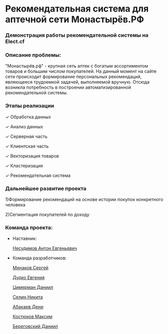 
# Рекомендательная система для аптечной сети Монастырёв.РФ

### Демонстрация работы рекомендательной системы на Elect.cf

### Описание проблемы:

"Монастырёв.рф" - крупная сеть аптек с богатым ассортиментом товаров и большим числом покупателей. На данный момент на сайте сети происходит формирование персональных рекомендаций, являющееся трудоемкой задачей, выполняемой вручную. Отсюда возникла потребность в построении автоматизированной рекомендательной системы.

### Этапы реализации

✓ Обработка данных

✓ Анализ данных

✓ Серверная часть

✓ Клиентская часть

✓ Векторизация товаров

✓ Кластеризация

✓ Рекомендательная система

### Дальнейшее развитие проекта

1)Формирование рекомендаций на основе истории покупок конкретного человека

2)Сегментация покупателей по доходу

### Команда проекта:

* Наставник:

  [Несудимов Антон Евгеньевич](https://github.com/TOXMEH)

* Команда разработчиков:

  [Минаков Сергей](https://github.com/cergmin)

  [Дудко Евгения](https://github.com/ZhenyaDudko)

  [Цимерман Даниил](https://github.com/solemn-leader)

  [Селин Никита](https://github.com/OPHoperHPO)

  [Абакаев Дени](https://github.com/Fruttis1337)

  [Костюков Максим](https://github.com/Gargulia/)

  [Береговский Даниил](https://github.com/Daniil-Beregovskiy)
